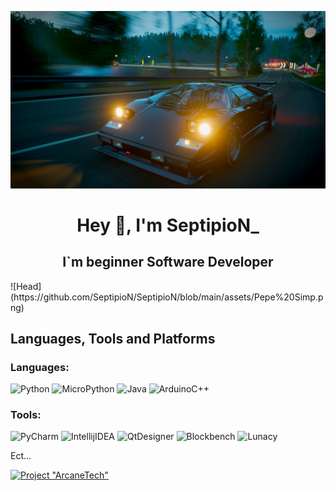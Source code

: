 ![Head](https://github.com/SeptipioN/SeptipioN/blob/main/assets/20240505175314_1.jpg)
<h1 align="center">Hey 👋, I'm SeptipioN_</h1>
<h2 align="center">I`m beginner Software Developer</h2>
![Head](https://github.com/SeptipioN/SeptipioN/blob/main/assets/Pepe%20Simp.png)



## Languages, Tools and Platforms
### Languages:
 ![Python](https://img.shields.io/badge/Python-0d1117?style=for-the-badge&logo=python&logoColor=f50505) 
 ![MicroPython](https://img.shields.io/badge/MicroPython-0d1117?style=for-the-badge&logo=micropython&logoColor=f50505) 
 ![Java](https://img.shields.io/badge/Java-0d1117?style=for-the-badge&logo=coffeescript&logoColor=f50505) 
 ![ArduinoC++](https://img.shields.io/badge/Arduino_C++-0d1117?style=for-the-badge&logo=Arduino&logoColor=f50505)
### Tools:
 ![PyCharm](https://img.shields.io/badge/PyCharm-0d1117?style=for-the-badge&logo=pycharm&logoColor=f50505) 
 ![IntellijIDEA](https://img.shields.io/badge/Intellij_IDEA-0d1117?style=for-the-badge&logo=IntellijIDEA&logoColor=f50505) 
 ![QtDesigner](https://img.shields.io/badge/Qt_Designer-0d1117?style=for-the-badge&logo=qt&logoColor=f50505) 
 ![Blockbench](https://img.shields.io/badge/Blockbench-0d1117?style=for-the-badge&logo=Blockbench&logoColor=f50505)
 ![Lunacy](https://img.shields.io/badge/Lunacy-0d1117?style=for-the-badge&logo=Lunacy&logoColor=f50505)

Ect...

[![Project "ArcaneTech"](https://github.com/SeptipioN/SeptipioN/blob/main/assets/ArcaneTech.gif)](https://discord.com/invite/EjQa8b97Vz)